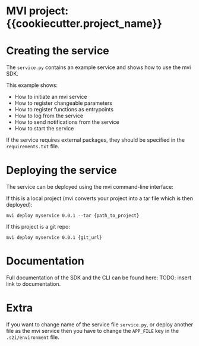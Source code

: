 # MVI project: {{cookiecutter.project_name}}

# Creating the service
The ```service.py``` contains an example service and shows how to use the mvi SDK.

This example shows:
 - How to initiate an mvi service
 - How to register changeable parameters
 - How to register functions as entrypoints
 - How to log from the service
 - How to send notifications from the service
 - How to start the service

If the service requires external packages, they should be specified in the `requirements.txt` file.
# Deploying the service
The service can be deployed using the mvi command-line interface:

If this is a local project (mvi converts your project into a tar file which is then deployed):

```mvi deploy myservice 0.0.1 --tar {path_to_project} ```

If this project is a git repo:

```mvi deploy myservice 0.0.1 {git_url}```

# Documentation
Full documentation of the SDK and the CLI can be found here: TODO: insert link to documentation.

# Extra
If you want to change name of the service file ```service.py```, or deploy another file as the
mvi service then you have to change the ```APP_FILE``` key in the ```.s2i/environment``` file.